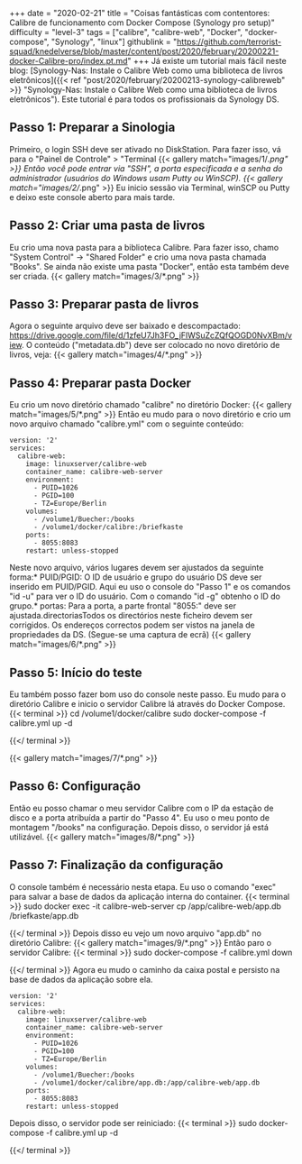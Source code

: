 +++
date = "2020-02-21"
title = "Coisas fantásticas com contentores: Calibre de funcionamento com Docker Compose (Synology pro setup)"
difficulty = "level-3"
tags = ["calibre", "calibre-web", "Docker", "docker-compose", "Synology", "linux"]
githublink = "https://github.com/terrorist-squad/knedelverse/blob/master/content/post/2020/february/20200221-docker-Calibre-pro/index.pt.md"
+++
Já existe um tutorial mais fácil neste blog: [Synology-Nas: Instale o Calibre Web como uma biblioteca de livros eletrônicos]({{< ref "post/2020/february/20200213-synology-calibreweb" >}} "Synology-Nas: Instale o Calibre Web como uma biblioteca de livros eletrônicos"). Este tutorial é para todos os profissionais da Synology DS.
## Passo 1: Preparar a Sinologia
Primeiro, o login SSH deve ser ativado no DiskStation. Para fazer isso, vá para o "Painel de Controle" > "Terminal
{{< gallery match="images/1/*.png" >}}
Então você pode entrar via "SSH", a porta especificada e a senha do administrador (usuários do Windows usam Putty ou WinSCP).
{{< gallery match="images/2/*.png" >}}
Eu inicio sessão via Terminal, winSCP ou Putty e deixo este console aberto para mais tarde.
## Passo 2: Criar uma pasta de livros
Eu crio uma nova pasta para a biblioteca Calibre. Para fazer isso, chamo "System Control" -> "Shared Folder" e crio uma nova pasta chamada "Books". Se ainda não existe uma pasta "Docker", então esta também deve ser criada.
{{< gallery match="images/3/*.png" >}}

## Passo 3: Preparar pasta de livros
Agora o seguinte arquivo deve ser baixado e descompactado: https://drive.google.com/file/d/1zfeU7Jh3FO_jFlWSuZcZQfQOGD0NvXBm/view. O conteúdo ("metadata.db") deve ser colocado no novo diretório de livros, veja:
{{< gallery match="images/4/*.png" >}}

## Passo 4: Preparar pasta Docker
Eu crio um novo diretório chamado "calibre" no diretório Docker:
{{< gallery match="images/5/*.png" >}}
Então eu mudo para o novo diretório e crio um novo arquivo chamado "calibre.yml" com o seguinte conteúdo:
```
version: '2'
services:
  calibre-web:
    image: linuxserver/calibre-web
    container_name: calibre-web-server
    environment:
      - PUID=1026
      - PGID=100
      - TZ=Europe/Berlin
    volumes:
      - /volume1/Buecher:/books
      - /volume1/docker/calibre:/briefkaste
    ports:
      - 8055:8083
    restart: unless-stopped

```
Neste novo arquivo, vários lugares devem ser ajustados da seguinte forma:* PUID/PGID: O ID de usuário e grupo do usuário DS deve ser inserido em PUID/PGID. Aqui eu uso o console do "Passo 1" e os comandos "id -u" para ver o ID do usuário. Com o comando "id -g" obtenho o ID do grupo.* portas: Para a porta, a parte frontal "8055:" deve ser ajustada.directoriasTodos os directórios neste ficheiro devem ser corrigidos. Os endereços correctos podem ser vistos na janela de propriedades da DS. (Segue-se uma captura de ecrã)
{{< gallery match="images/6/*.png" >}}

## Passo 5: Início do teste
Eu também posso fazer bom uso do console neste passo. Eu mudo para o diretório Calibre e inicio o servidor Calibre lá através do Docker Compose.
{{< terminal >}}
cd /volume1/docker/calibre
sudo docker-compose -f calibre.yml up -d

{{</ terminal >}}

{{< gallery match="images/7/*.png" >}}

## Passo 6: Configuração
Então eu posso chamar o meu servidor Calibre com o IP da estação de disco e a porta atribuída a partir do "Passo 4". Eu uso o meu ponto de montagem "/books" na configuração. Depois disso, o servidor já está utilizável.
{{< gallery match="images/8/*.png" >}}

## Passo 7: Finalização da configuração
O console também é necessário nesta etapa. Eu uso o comando "exec" para salvar a base de dados da aplicação interna do container.
{{< terminal >}}
sudo docker exec -it calibre-web-server cp /app/calibre-web/app.db /briefkaste/app.db

{{</ terminal >}}
Depois disso eu vejo um novo arquivo "app.db" no diretório Calibre:
{{< gallery match="images/9/*.png" >}}
Então paro o servidor Calibre:
{{< terminal >}}
sudo docker-compose -f calibre.yml down

{{</ terminal >}}
Agora eu mudo o caminho da caixa postal e persisto na base de dados da aplicação sobre ela.
```
version: '2'
services:
  calibre-web:
    image: linuxserver/calibre-web
    container_name: calibre-web-server
    environment:
      - PUID=1026
      - PGID=100
      - TZ=Europe/Berlin
    volumes:
      - /volume1/Buecher:/books
      - /volume1/docker/calibre/app.db:/app/calibre-web/app.db
    ports:
      - 8055:8083
    restart: unless-stopped

```
Depois disso, o servidor pode ser reiniciado:
{{< terminal >}}
sudo docker-compose -f calibre.yml up -d

{{</ terminal >}}